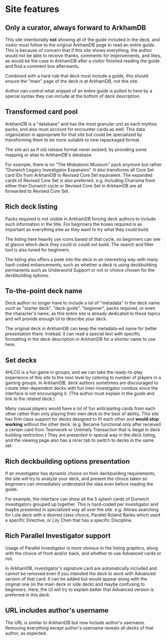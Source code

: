 # Site features

## Only a curator, always forward to ArkhamDB

This site intentionally **not** showing all of the guide included in the deck, and visitor must follow to the original ArkhamDB page to read an entire guide. This is because of concern that if this site shows everything, the author would not be able to receive thanks, comments for improvements, and likes, as would be the case in ArkhamDB after a visitor finished reading the guide and find a comment box afterwards.

Combined with a hard rule that deck must include a guide, this should ensure the "main" page of the deck is at ArkhamDB, not this site.

Author can control what snippet of an entire guide is pulled to here by a special syntax they can include at the bottom of deck description.

## Transformed card pool

ArkhamDB is a "database" and has the most granular unit as each mythos packs, and also must account for encounter cards as well. This data organization is appropriate for that site but could be specialized by transforming them to be more suitable to new repackaged format.

The site act as if old release format never existed, by providing some mapping or alias to ArkhamDB's database.

For example, there is no "The Miskatonic Museum" pack anymore but rather "Dunwich Legacy Investigator Expansion". It also transforms all Core Set card IDs from ArkhamDB to Revised Core Set equivalent. The expanded cards of Revised Core Set is also preferred. e.g. Including Charisma from either then Dunwich cycle or Revised Core Set in ArkhamDB are all forwarded to Revised Core Set.

## Rich deck listing

Packs required is not visible in ArkhamDB forcing deck authors to include such information in the title. For beginners the boxes required is as important as everything else as they want to try what they could build.

The listing here heavily use icons based of that cycle, so beginners can see at glance which deck they could or could not build. The search and filter tool is also tuned for beginners.

The listing also offers a peek into the deck in an interesting way with many hard-coded enhancements, such as whether a deck is using deckbuilding permanents such as Underworld Support or not or choice chosen for the deckbuilding options.

## To-the-point deck name

Deck author no longer have to include a lot of "metadata" in the deck name such as "starter deck", "deck guide", "beginner", packs required, or even the character's name, as this entire site is already dedicated to these topics and will provide enough UI to describe your deck.

The original deck in ArkhamDB can keep the metadata-ed name for better presentation there. Instead, it can read a special text with specific formatting in the deck description in ArkhamDB for a shorter name to use here.

## Set decks

AHLCG is a fun game in groups, and we can take the ready-to-play experience of this site to the next level by catering to number of players in a gaming groups. In ArkhamDB, deck authors sometimes are discouraged to create inter-dependent decks with fun inter-investigator combos since the interface is not encouraging it. (The author must explain in the guide and link to the related deck.)

Many casual players would have a lot of fun anticipating cards from each other rather than only playing their own deck to the best of ability. This site has first class support for decks designed to fit each other and **would stop working** without the other deck. (e.g. Became functional only after received a certain card from Teamwork or Untimely Transaction that is illegal in deck building restriction.) They are presented in special way in the deck listing, and the viewing page also has a nicer tab to switch to decks in the same set.

## Rich deckbuilding options presentation

If an investigator has dynamic choice on their deckbuilding requirements, the site will try to analyze your deck, and present the choice taken so beginners can immediately understand the idea even before reading the guide.

For example, the interface can show all the 5 splash cards of Dunwich investigators grouped up together. This is hard-coded per investigator and maybe presented in specialized way all over the site. e.g. Allows searching for Lola deck with a desired class choice, Parallel Roland Banks which used a specific Directive, or Lily Chen that has a specific Discipline.

## Rich Parallel Investigator support

Usage of Parallel Investigator is more obvious in the listing graphics, along with the choice of front and/or back, and whether to use Advanced cards or not.

In ArkhamDB, investigator's signature card are automatically included and cannot be removed even if you intended the deck to work with Advanced version of that card. It can be added but would appear along with the original one (in the main deck or side deck) and maybe confusing to beginners. Here, the UI will try to explain better that Advanced version is preferred in this deck.

## URL includes author's username

The URL is similar to ArkhamDB but now include author's username. Removing everything except author's username reveals all decks of that author, as expected.